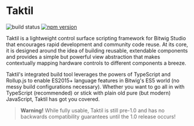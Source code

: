 Taktil
==========================

![build status](https://travis-ci.org/taktiljs/taktil.svg?branch=master "build status") [![npm version](https://badge.fury.io/js/taktil.svg)](https://badge.fury.io/js/taktil)

Taktil is a lightweight control surface scripting framework for Bitwig Studio that encourages rapid development and community code reuse. At its core, it is designed around the idea of building reusable, extendable components and provides a simple but powerful view abstraction that makes contextually mapping hardware controls to different components a breeze.

Taktil's integrated build tool leverages the powers of TypeScript and Rollup.js to enable ES2015+ language features in Bitwig's ES5 world (no messy build configurations necessary). Whether you want to go all in with TypeScript (recommended) or stick with plain old pure (but modern) JavaScript, Taktil has got you covered.

> **Warning!** While fully usable, Taktil is still pre-1.0 and has no backwards compatibility guarantees until the 1.0 release occurs!